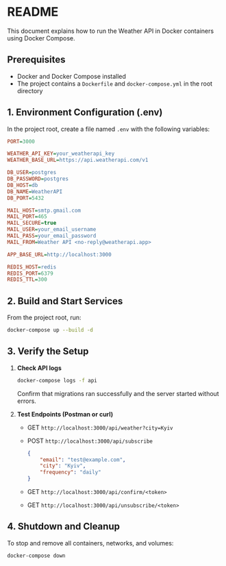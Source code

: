 # README

This document explains how to run the Weather API in Docker containers using Docker Compose.

## Prerequisites

-   Docker and Docker Compose installed
-   The project contains a `Dockerfile` and `docker-compose.yml` in the root directory

## 1. Environment Configuration (.env)

In the project root, create a file named `.env` with the following variables:

```ini
PORT=3000

WEATHER_API_KEY=your_weatherapi_key
WEATHER_BASE_URL=https://api.weatherapi.com/v1

DB_USER=postgres
DB_PASSWORD=postgres
DB_HOST=db
DB_NAME=WeatherAPI
DB_PORT=5432

MAIL_HOST=smtp.gmail.com
MAIL_PORT=465
MAIL_SECURE=true
MAIL_USER=your_email_username
MAIL_PASS=your_email_password
MAIL_FROM=Weather API <no-reply@weatherapi.app>

APP_BASE_URL=http://localhost:3000

REDIS_HOST=redis
REDIS_PORT=6379
REDIS_TTL=300
```

## 2. Build and Start Services

From the project root, run:

```bash
docker-compose up --build -d
```

## 3. Verify the Setup

1. **Check API logs**

    ```bash
    docker-compose logs -f api
    ```

    Confirm that migrations ran successfully and the server started without errors.

2. **Test Endpoints (Postman or curl)**

    - GET `http://localhost:3000/api/weather?city=Kyiv`
    - POST `http://localhost:3000/api/subscribe`

        ```json
        {
        	"email": "test@example.com",
        	"city": "Kyiv",
        	"frequency": "daily"
        }
        ```

    - GET `http://localhost:3000/api/confirm/<token>`
    - GET `http://localhost:3000/api/unsubscribe/<token>`

## 4. Shutdown and Cleanup

To stop and remove all containers, networks, and volumes:

```bash
docker-compose down
```
